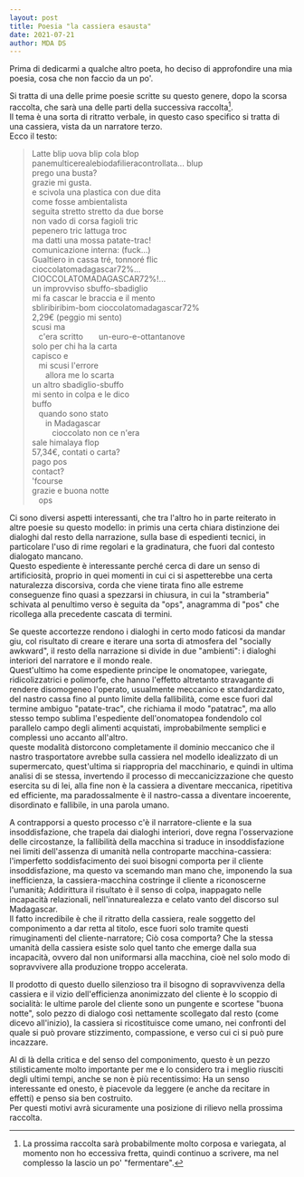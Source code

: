 ```yaml
---
layout: post
title: Poesia "la cassiera esausta"
date: 2021-07-21
author: MDA DS
---
```

Prima di dedicarmi a qualche altro poeta, ho deciso di approfondire una mia poesia, cosa che non faccio da un po'.

Si tratta di una delle prime poesie scritte su questo genere, dopo la scorsa raccolta, che sarà una delle parti della successiva raccolta[^1].    
Il tema è una sorta di ritratto verbale, in questo caso specifico si tratta di una cassiera, vista da un narratore terzo.    
Ecco il testo:

>Latte blip uova blip cola blop    
>panemulticerealebiodafilieracontrollata... blup     
>prego una busta?    
>grazie mi gusta.    
>e scivola una plastica con due dita    
>come fosse ambientalista    
>seguita stretto stretto da due borse    
>non vado di corsa fagioli tric    
>pepenero tric lattuga troc   
>ma datti una mossa patate-trac!    
>comunicazione interna: (fuck...)    
>Gualtiero in cassa tré, tonnoré flic    
>cioccolatomadagascar72\%...    
>CIOCCOLATOMADAGASCAR72\%!...    
>un improvviso sbuffo-sbadiglio    
>mi fa cascar le braccia e il mento    
>sbliribiribim-bom cioccolatomadagascar72%     
>2,29€ (peggio mi sento)     
>scusi ma    
>&nbsp;&nbsp;&nbsp;c'era scritto
>&nbsp;&nbsp;&nbsp;&nbsp;&nbsp;&nbsp;un-euro-e-ottantanove    
>solo per chi ha la carta    
>capisco e    
>&nbsp;&nbsp;&nbsp;mi scusi l'errore     
>&nbsp;&nbsp;&nbsp;&nbsp;&nbsp;&nbsp;allora me lo scarta     
>un altro sbadiglio-sbuffo      
>mi sento in colpa e le dico     
>buffo    
>&nbsp;&nbsp;&nbsp;quando sono stato     
>&nbsp;&nbsp;&nbsp;&nbsp;&nbsp;&nbsp;in Madagascar      
>&nbsp;&nbsp;&nbsp;&nbsp;&nbsp;&nbsp;&nbsp;&nbsp;&nbsp;cioccolato non ce n'era     
>sale himalaya flop     
>57,34€, contati o carta?     
>pago pos    
>contact?    
>'fcourse      
>grazie e buona notte     
>&nbsp;&nbsp;&nbsp;ops     

Ci sono diversi aspetti interessanti, che tra l'altro ho in parte reiterato in altre poesie su questo modello: in primis una certa chiara distinzione dei dialoghi dal resto della narrazione, sulla base di espedienti tecnici, in particolare l'uso di rime regolari e la gradinatura, che fuori dal contesto dialogato mancano.    
Questo espediente è interessante perché cerca di dare un senso di artificiosità, proprio in quei momenti in cui ci si aspetterebbe una certa naturalezza discorsiva, corda che viene tirata fino alle estreme conseguenze fino quasi a spezzarsi in chiusura, in cui la "stramberia" schivata al penultimo verso è seguita da "ops", anagramma di "pos" che ricollega alla precedente cascata di termini.

Se queste accortezze rendono i dialoghi in certo modo faticosi da mandar giu, col risultato di creare e iterare una sorta di atmosfera del "socially awkward", il resto della narrazione si divide in due "ambienti": i dialoghi interiori del narratore e il mondo reale.    
Quest'ultimo ha come espediente principe le onomatopee, variegate, ridicolizzatrici e polimorfe, che hanno l'effetto altretanto stravagante di rendere disomogeneo l'operato, usualmente meccanico e standardizzato, del nastro cassa fino al punto limite della fallibilità, come esce fuori dal termine ambiguo "patate-trac", che richiama il modo "patatrac", ma allo stesso tempo sublima l'espediente dell'onomatopea fondendolo col parallelo campo degli alimenti acquistati, improbabilmente semplici e complessi uno accanto all'altro.     
queste modalità distorcono completamente il dominio meccanico che il nastro trasportatore avrebbe sulla cassiera nel modello idealizzato di un supermercato, quest'ultima si riappropria del macchinario, e quindi in ultima analisi di se stessa, invertendo il processo di meccanicizzazione che questo esercita su di lei, alla fine non è la cassiera a diventare meccanica, ripetitiva ed efficiente, ma paradossalmente è il nastro-cassa a diventare incoerente, disordinato e fallibile, in una parola umano.

A contrapporsi a questo processo c'è il narratore-cliente e la sua insoddisfazione, che trapela dai dialoghi interiori, dove regna l'osservazione delle circostanze, la fallibilità della macchina si traduce in insoddisfazione nei limiti dell'assenza di umanità nella controparte macchina-cassiera: l'imperfetto soddisfacimento dei suoi bisogni comporta per il cliente insoddisfazione, ma questo va scemando man mano che, imponendo la sua inefficienza, la cassiera-macchina costringe il cliente a riconoscerne l'umanità; Addirittura il risultato è il senso di colpa, inappagato nelle incapacità relazionali, nell'innaturealezza e celato vanto del discorso sul Madagascar.    
Il fatto incredibile è che il ritratto della cassiera, reale soggetto del componimento a dar retta al titolo, esce fuori solo tramite questi rimuginamenti del cliente-narratore; Ciò cosa comporta? Che la stessa umanità della cassiera esiste solo quel tanto che emerge dalla sua incapacità, ovvero dal non uniformarsi alla macchina, cioè nel solo modo di sopravvivere alla produzione troppo accelerata.

Il prodotto di questo duello silenzioso tra il bisogno di sopravvivenza della cassiera e il vizio dell'efficienza anonimizzato del cliente è lo scoppio di socialità: le ultime parole del cliente sono un pungente e scortese "buona notte", solo pezzo di dialogo così nettamente scollegato dal resto (come dicevo all'inizio), la cassiera si ricostituisce come umano, nei confronti del quale si può provare stizzimento, compassione, e verso cui ci si può pure incazzare.

Al di là della critica e del senso del componimento, questo è un pezzo stilisticamente molto importante per me e lo considero tra i meglio riusciti degli ultimi tempi, anche se non è più recentissimo: Ha un senso interessante ed onesto, è piacevole da leggere (e anche da recitare in effetti) e penso sia ben costruito.    
Per questi motivi avrà sicuramente una posizione di rilievo nella prossima raccolta.

[^1]: La prossima raccolta sarà probabilmente molto corposa e variegata, al momento non ho eccessiva fretta, quindi continuo a scrivere, ma nel complesso la lascio un po' "fermentare".